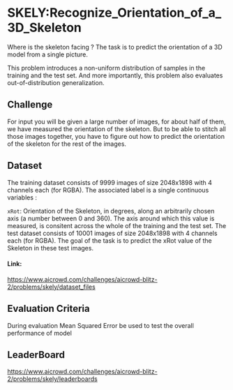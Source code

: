 # SKELY:Recognize_Orientation_of_a_3D_Skeleton
Where is the skeleton facing ? The task is to predict the orientation of a 3D model from a single picture.

This problem introduces a non-uniform distribution of samples in the training and the test set. And more importantly, this problem also evaluates out-of-distribution generalization.


## Challenge
For input you will be given a large number of images, for about half of them, we have measured the orientation of the skeleton. But to be able to stitch all those images together, you have to figure out how to predict the orientation of the skeleton for the rest of the images.

## Dataset
The training dataset consists of 9999 images of size 2048x1898 with 4 channels each (for RGBA). The associated label is a single continuous variables :

```xRot```: Orientation of the Skeleton, in degrees, along an arbitrarily chosen axis (a number between 0 and 360). The axis around which this value is measured, is consitent across the whole of the training and the test set.
The test dataset consists of 10001 images of size 2048x1898 with 4 channels each (for RGBA). The goal of the task is to predict the xRot value of the Skeleton in these test images.
#### Link: 
https://www.aicrowd.com/challenges/aicrowd-blitz-2/problems/skely/dataset_files

## Evaluation Criteria
During evaluation Mean Squared Error be used to test the overall performance of model

## LeaderBoard
https://www.aicrowd.com/challenges/aicrowd-blitz-2/problems/skely/leaderboards
